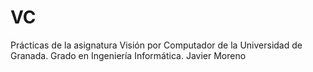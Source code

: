 # VC
Prácticas de la asignatura Visión por Computador de la Universidad de Granada.
Grado en Ingeniería Informática.
Javier Moreno

